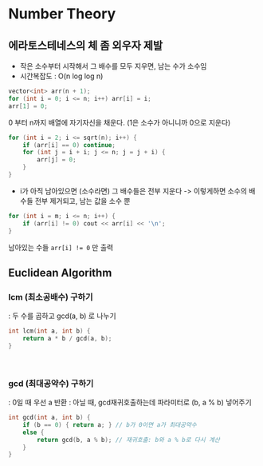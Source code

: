 # Number Theory 

## 에라토스테네스의 체 좀 외우자 제발 
- 작은 소수부터 시작해서 그 배수를 모두 지우면, 남는 수가 소수임 
- 시간복잡도 : O(n log log n)
```cpp
vector<int> arr(n + 1);
for (int i = 0; i <= n; i++) arr[i] = i;
arr[1] = 0;
```
0 부터 n까지 배열에 자기자신을 채운다. (1은 소수가 아니니까 0으로 지운다)


```cpp
for (int i = 2; i <= sqrt(n); i++) {
    if (arr[i] == 0) continue;
    for (int j = i + i; j <= n; j = j + i) {
        arr[j] = 0;
    }
}

```
- i가 아직 남아있으면 (소수라면) 그 배수들은 전부 지운다 -> 이렇게하면 소수의 배수들 전부 제거되고, 남는 값을 소수 뿐 


```cpp
for (int i = m; i <= n; i++) {
    if (arr[i] != 0) cout << arr[i] << '\n';
}
```
남아있는 수들 `arr[i] != 0` 만 출력 



## Euclidean Algorithm
### lcm (최소공배수) 구하기 
: 두 수를 곱하고 gcd(a, b) 로 나누기 <br>
```cpp
int lcm(int a, int b) {
    return a * b / gcd(a, b);
}
```
<br>

### gcd (최대공약수) 구하기
: 0일 때 우선 a 반환 
: 아닐 때, gcd재귀호출하는데 파라미터로 (b, a % b) 넣어주기  <br>

```cpp
int gcd(int a, int b) {
    if (b == 0) { return a; } // b가 0이면 a가 최대공약수 
    else {
        return gcd(b, a % b); // 재귀호출: b와 a % b로 다시 계산 
    }
}
```